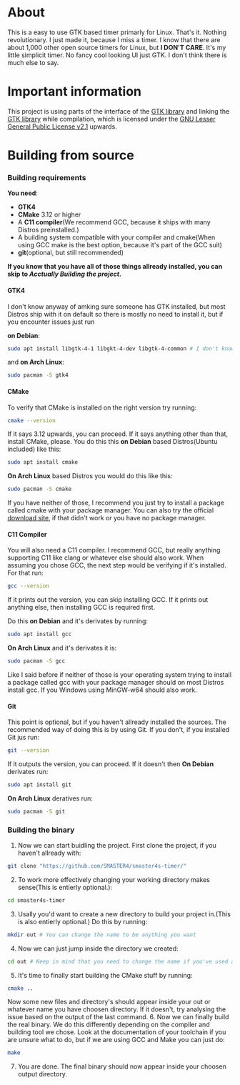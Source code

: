 # About
This is a easy to use GTK based timer primarly for Linux. That's it. Nothing revolutionary. I just made it, because I miss a timer. I know that there are about 1,000 other open source timers for Linux, but **I DON'T CARE**. It's my little simplicit timer. No fancy cool looking UI just GTK. I don't think there is much else to say.

# Important information
This project is using parts of the interface of the [GTK library](https://gtk.org/) and linking the [GTK library](https://gtk.org/) while compilation, which is licensed under the [GNU Lesser General Public License v2.1](https://www.gnu.org/licenses/old-licenses/lgpl-2.1.html) upwards.

# Building from source

### Building requirements
**You need**:
+ **GTK4**
+ **CMake** 3.12 or higher
+ A **C11 compiler**(We recommend GCC, because it ships with many Distros preinstalled.)
+ A building system compatible with your compiler and cmake(When using GCC make is the best option, because it's part of the GCC suit)
+ **git**(optional, but still recommended)

**If you know that you have all of those things allready installed, you can skip to *Acctually Building the project*.**

#### GTK4
I don't know anyway of amking sure someone has GTK installed, but most Distros ship with it on default so there is mostly no need to install it, but if you encounter issues just run

**on Debian**:
```bash
sudo apt install libgtk-4-1 libgkt-4-dev libgtk-4-common # I don't know if all of those are required, but it's better to install them all
```
and **on Arch Linux**:
```bash
sudo pacman -S gtk4
```

#### CMake
To verify that CMake is installed on the right version try running:
```bash
cmake --version
```
If it says 3.12 upwards, you can proceed. If it says anything other than that, install CMake, please. You do this this **on Debian** based Distros(Ubuntu included) like this:
```bash
sudo apt install cmake
```
**On Arch Linux** based Distros you would do this like this:
```bash
sudo pacman -S cmake
```
If you have neither of those, I recommend you just try to install a package called cmake with your package manager. You can also try the official [download site](https://cmake.org/download/), if that didn't work or you have no package manager.

#### C11 Compiler
You will also need a C11 compiler. I recommend GCC, but really anything supporting C11 like clang or whatever else should also work. When assuming you chose GCC, the next step would be verifying if it's installed. For that run:
```bash
gcc --version
```
If it prints out the version, you can skip installing GCC. If it prints out anything else, then installing GCC is required first.

Do this **on Debian** and it's derivates by running:
```bash
sudo apt install gcc
```
**On Arch Linux** and it's derivates it is:
```bash
sudo pacman -S gcc
```
Like I said before if neither of those is your operating system trying to install a package called gcc with your package manager should on most Distros install gcc. If you Windows using MinGW-w64 should also work.

#### Git
This point is optional, but if you haven't allready installed the sources. The recommended way of doing this is by using Git. If you don't, if you installed Git jus run:
```bash
git --version
```
If it outputs the version, you can proceed. If it doesn't then
**On Debian** derivates run:
```bash
sudo apt install git
```
**On Arch Linux** deratives run:
```bash
sudo pacman -S git
```

### Building the binary
1. Now we can start buidling the project. First clone the project, if you haven't allready with:
```bash
git clone "https://github.com/SMASTER4/smaster4s-timer/"
```
2. To work more effectively changing your working directory makes sense(This is entierly optional.):
```bash
cd smaster4s-timer
```
3. Usally you'd want to create a new directory to build your project in.(This is also entierly optional.) Do this by running:
```bash
mkdir out # You can change the name to be anything you want
```
4. Now we can just jump inside the directory we created:
```bash
cd out # Keep in mind that you need to change the name if you've used a different name
```
5. It's time to finally start building the CMake stuff by running:
```bash
cmake ..
```
Now some new files and directory's should appear inside your out or whatever name you have choosen directory. If it doesn't, try analysing the issue based on the output of the last command.
6. Now we can finally build the real binary. We do this differently depending on the compiler and building tool we chose. Look at the documentation of your toolchain if you are unsure what to do, but if we are using GCC and Make you can just do:
```bash
make
```
7. You are done. The final binary should now appear inside your choosen output directory.
